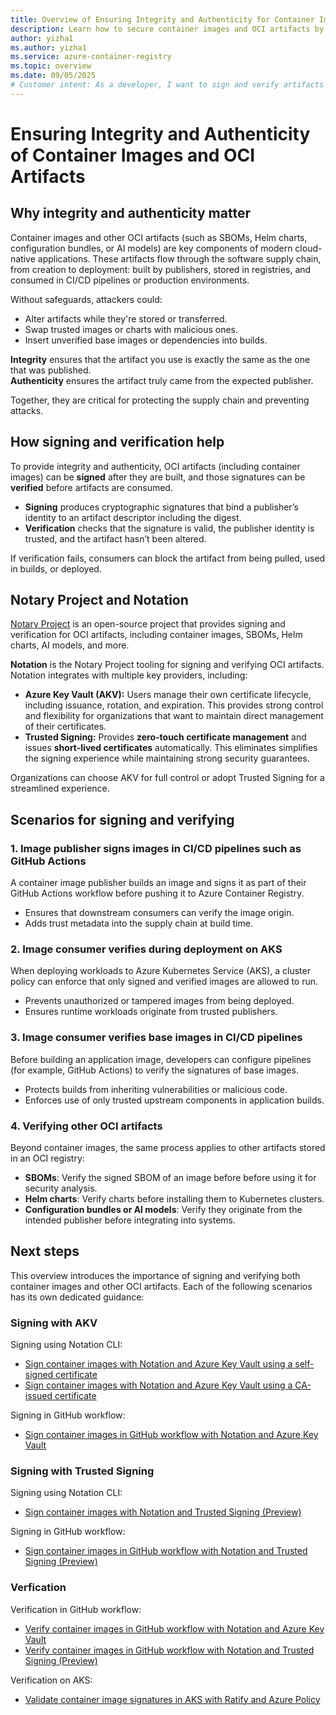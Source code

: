 ```yaml
---
title: Overview of Ensuring Integrity and Authenticity for Container Images and OCI Artifacts
description: Learn how to secure container images and OCI artifacts by signing and verifying them to ensure integrity and authenticity across the software supply chain.
author: yizha1
ms.author: yizha1
ms.service: azure-container-registry
ms.topic: overview
ms.date: 09/05/2025
# Customer intent: As a developer, I want to sign and verify artifacts in registries, so that I can ensure the authenticity and integrity of artifacts throughout their lifecycle.
---
```


# Ensuring Integrity and Authenticity of Container Images and OCI Artifacts  

## Why integrity and authenticity matter

Container images and other OCI artifacts (such as SBOMs, Helm charts, configuration bundles, or AI models) are key components of modern cloud-native applications. These artifacts flow through the software supply chain, from creation to deployment: built by publishers, stored in registries, and consumed in CI/CD pipelines or production environments.  

Without safeguards, attackers could:  
- Alter artifacts while they're stored or transferred.  
- Swap trusted images or charts with malicious ones.  
- Insert unverified base images or dependencies into builds.  

**Integrity** ensures that the artifact you use is exactly the same as the one that was published.  
**Authenticity** ensures the artifact truly came from the expected publisher.  

Together, they are critical for protecting the supply chain and preventing attacks.  

## How signing and verification help

To provide integrity and authenticity, OCI artifacts (including container images) can be **signed** after they are built, and those signatures can be **verified** before artifacts are consumed.

- **Signing** produces cryptographic signatures that bind a publisher’s identity to an artifact descriptor including the digest.  
- **Verification** checks that the signature is valid, the publisher identity is trusted, and the artifact hasn’t been altered.  

If verification fails, consumers can block the artifact from being pulled, used in builds, or deployed.  

## Notary Project and Notation

[Notary Project](https://notaryproject.dev/) is an open-source project that provides signing and verification for OCI artifacts, including container images, SBOMs, Helm charts, AI models, and more.

**Notation** is the Notary Project tooling for signing and verifying OCI artifacts. Notation integrates with multiple key providers, including:  

- **Azure Key Vault (AKV):** Users manage their own certificate lifecycle, including issuance, rotation, and expiration. This provides strong control and flexibility for organizations that want to maintain direct management of their certificates.  
- **Trusted Signing:** Provides **zero-touch certificate management** and issues **short-lived certificates** automatically. This eliminates simplifies the signing experience while maintaining strong security guarantees.  

Organizations can choose AKV for full control or adopt Trusted Signing for a streamlined experience.  

## Scenarios for signing and verifying  

### 1. Image publisher signs images in CI/CD pipelines such as GitHub Actions

A container image publisher builds an image and signs it as part of their GitHub Actions workflow before pushing it to Azure Container Registry.  
- Ensures that downstream consumers can verify the image origin.  
- Adds trust metadata into the supply chain at build time.  

### 2. Image consumer verifies during deployment on AKS

When deploying workloads to Azure Kubernetes Service (AKS), a cluster policy can enforce that only signed and verified images are allowed to run.  
- Prevents unauthorized or tampered images from being deployed.  
- Ensures runtime workloads originate from trusted publishers.  

### 3. Image consumer verifies base images in CI/CD pipelines  

Before building an application image, developers can configure pipelines (for example, GitHub Actions) to verify the signatures of base images.  
- Protects builds from inheriting vulnerabilities or malicious code.  
- Enforces use of only trusted upstream components in application builds.  

### 4. Verifying other OCI artifacts  

Beyond container images, the same process applies to other artifacts stored in an OCI registry:  
- **SBOMs**: Verify the signed SBOM of an image before before using it for security analysis.  
- **Helm charts**: Verify charts before installing them to Kubernetes clusters.  
- **Configuration bundles or AI models**: Verify they originate from the intended publisher before integrating into systems.  

## Next steps

This overview introduces the importance of signing and verifying both container images and other OCI artifacts. Each of the following scenarios has its own dedicated guidance:  

### Signing with AKV

Signing using Notation CLI:
- [Sign container images with Notation and Azure Key Vault using a self-signed certificate](container-registry-tutorial-sign-build-push.md)  
- [Sign container images with Notation and Azure Key Vault using a CA-issued certificate](container-registry-tutorial-sign-trusted-ca.md)

Signing in GitHub workflow:
- [Sign container images in GitHub workflow with Notation and Azure Key Vault](/azure/security/container-secure-supply-chain/articles/notation-sign-gha)

### Signing with Trusted Signing

Signing using Notation CLI:
- [Sign container images with Notation and Trusted Signing (Preview)](container-registry-tutorial-sign-verify-notation-trusted-signing.md)

Signing in GitHub workflow:
- [Sign container images in GitHub workflow with Notation and Trusted Signing (Preview)](container-registry-tutorial-github-sign-notation-trusted-signing.md)

### Verfication

Verification in GitHub workflow:
- [Verify container images in GitHub workflow with Notation and Azure Key Vault](/azure/security/container-secure-supply-chain/articles/verify-gha)
- [Verify container images in GitHub workflow with Notation and Trusted Signing (Preview)](container-registry-tutorial-github-verify-notation-trusted-signing.md)

Verification on AKS:
- [Validate container image signatures in AKS with Ratify and Azure Policy](container-registry-tutorial-verify-with-ratify-aks.md)

